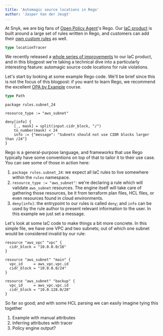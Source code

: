 ```yaml
---
title: 'Automagic source locations in Rego'
author: 'Jasper Van der Jeugt'
...
```


At Snyk, we are big fans of [Open Policy Agent]'s Rego.
Our [IaC product] is built around a large set of rules written in Rego,
and customers can add their [own custom rules] as well.

~~~{.go snippet="infer.go"}
type locationTracer
~~~

We recently released a [whole series of improvements] to our IaC product, and
in this blogpost we're taking a technical dive into a particularly interesting
feature: automagic source code locations for rule violations.

[Open Policy Agent]: https://www.openpolicyagent.org/
[IaC product]: https://snyk.io/product/infrastructure-as-code-security/
[own custom rules]: https://docs.snyk.io/scan-infrastructure/build-your-own-custom-rules/build-your-own-iac+-to-cloud-custom-rules
[whole series of improvements]: https://snyk.io/blog/announcing-iac-plus-early-access/

Let's start by looking at some example Rego code.  We'll be brief since this
is not the focus of this blogpost: if you want to learn Rego, we recommend
the excellent [OPA by Example] course.

[OPA by Example]: https://academy.styra.com/courses/opa-by-example

~~~{.go snippet="infer.go"}
type Path
~~~

```rego
package rules.subnet_24

resource_type := "aws_subnet"

deny[info] {
	[_, mask] = split(input.cidr_block, "/")
	to_number(mask) < 24
	info := {"message": "Subnets should not use CIDR blocks larger than /24"}
}
```

Rego is a general-purpose language, and frameworks that use Rego typically have
some conventions on top of that to tailor it to their use case.  You can see
some of those in action here:

1.  `package rules.subnet_24`: we expect all IaC rules to live somewhere within
    the `rules` namespace.
2.  `resource_type := "aws_subnet"`: we're declaring a rule which will validate
    `aws_subnet` resources.  The engine itself will take care of gathering those
    resources, be it from terraform plan files, HCL files, or even resources
    found in cloud environments.
3.  `deny[info]`: the entrypoint to our rules is called `deny`; and `info` can
    be used by the rule author to present relevant information to the user.
    In this example we just set a message.

Let's look at some IaC code to make things a bit more concrete.  In this simple
file, we have one VPC and two subnets; out of which one subnet would be
considered invalid by our rule:

```hcl
resource "aws_vpc" "vpc" {
  cidr_block = "10.0.0.0/16"
}

resource "aws_subnet" "main" {
  vpc_id     = aws_vpc.vpc.id
  cidr_block = "10.0.0.0/24"
}

resource "aws_subnet" "backup" {
  vpc_id     = aws_vpc.vpc.id
  cidr_block = "10.0.128.0/20"
}
```

So far so good; and with some HCL parsing we can easily imagine tying this
together

1.  Example with manual attributes
2.  Inferring attributes with tracer
3.  Policy engine output?
